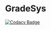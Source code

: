 # GradeSys
[![Codacy Badge](https://api.codacy.com/project/badge/Grade/048e0200941b442bbd6295b615d66b64)](https://www.codacy.com/app/NazarKhomyn/Grades_sys?utm_source=github.com&amp;utm_medium=referral&amp;utm_content=NazarKhomyn/Grades_sys&amp;utm_campaign=Badge_Grade)
